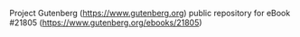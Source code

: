 Project Gutenberg (https://www.gutenberg.org) public repository for eBook #21805 (https://www.gutenberg.org/ebooks/21805)
